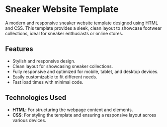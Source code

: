 # Sneaker Website Template

A modern and responsive sneaker website template designed using HTML and CSS. This template provides a sleek, clean layout to showcase footwear collections, ideal for sneaker enthusiasts or online stores.

## Features
- Stylish and responsive design.
- Clean layout for showcasing sneaker collections.
- Fully responsive and optimized for mobile, tablet, and desktop devices.
- Easily customizable to fit different needs.
- Fast load times with minimal code.

## Technologies Used

- **HTML**: For structuring the webpage content and elements.
- **CSS**: For styling the template and ensuring a responsive layout across various devices.
